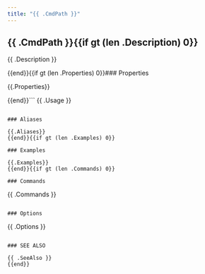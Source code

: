 ```yaml
---
title: "{{ .CmdPath }}"
---
```


## {{ .CmdPath }}{{if gt (len .Description) 0}}

{{ .Description }}

{{end}}{{if gt (len .Properties) 0}}### Properties

{{.Properties}}

{{end}}```
{{ .Usage }}
```{{if gt (len .Aliases) 0}}

### Aliases

{{.Aliases}}
{{end}}{{if gt (len .Examples) 0}}

### Examples

{{.Examples}}
{{end}}{{if gt (len .Commands) 0}}

### Commands

```
{{ .Commands }}
```{{end}}{{if gt (len .Options) 0}}

### Options

```
{{ .Options }}
```{{end}}{{if gt (len .SeeAlso) 0}}

### SEE ALSO

{{ .SeeAlso }}
{{end}}
